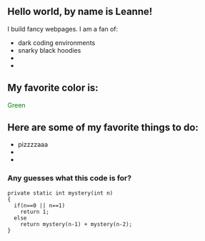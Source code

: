## Hello world, by name is Leanne!

I build fancy webpages. I am a fan of:
* dark coding environments
* snarky black hoodies
* 
* 

## My favorite color is:
<span style="color:green">Green</span>

## Here are some of my favorite things to do:
* pizzzzaaa
* 
* 

### Any guesses what this code is for?
```
private static int mystery(int n)
{
  if(n==0 || n==1)
    return 1;
  else
    return mystery(n-1) + mystery(n-2);
}
```